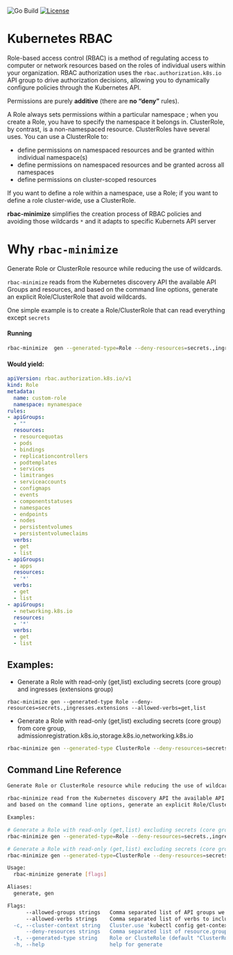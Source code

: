 ![Go Build](https://github.com/alcideio/rbac-minimize/workflows/Release%20Drafter/badge.svg)
[![License](https://img.shields.io/badge/License-Apache%202.0-blue.svg)](https://opensource.org/licenses/Apache-2.0)

# Kubernetes RBAC 

Role-based access control (RBAC) is a method of regulating access to computer or network resources based on the roles of individual users within your organization.
RBAC authorization uses the `rbac.authorization.k8s.io` API group to drive authorization decisions, allowing you to dynamically configure policies through the Kubernetes API.

Permissions are purely **additive** (there are **no “deny”** rules).

A Role always sets permissions within a particular namespace ; when you create a Role, you have to specify the namespace it belongs in.
ClusterRole, by contrast, is a non-namespaced resource.
ClusterRoles have several uses. You can use a ClusterRole to:

- define permissions on namespaced resources and be granted within individual namespace(s)
- define permissions on namespaced resources and be granted across all namespaces
- define permissions on cluster-scoped resources

If you want to define a role within a namespace, use a Role; if you want to define a role cluster-wide, use a ClusterRole.

**rbac-minimize** simplifies the creation process of RBAC policies and avoiding those wildcards `*` and it adapts to specific Kubernets API server

# Why `rbac-minimize`

Generate Role or ClusterRole resource while reducing the use of wildcards.

`rbac-minimize` reads from the Kubernetes discovery API the available API Groups and resources, 
and based on the command line options, generate an explicit Role/ClusterRole that avoid wildcards.

One simple example is to create a Role/ClusterRole that can read everything except `secrets` 

####  Running

```bash
rbac-minimize  gen --generated-type=Role --deny-resources=secrets.,ingresses.extensions --allowed-verbs=get,list --allowed-groups=,apps,networking.k8s.io
```

#### Would yield:
```yaml
apiVersion: rbac.authorization.k8s.io/v1
kind: Role
metadata:
  name: custom-role
  namespace: mynamespace
rules:
- apiGroups:
  - ""
  resources:
  - resourcequotas
  - pods
  - bindings
  - replicationcontrollers
  - podtemplates
  - services
  - limitranges
  - serviceaccounts
  - configmaps
  - events
  - componentstatuses
  - namespaces
  - endpoints
  - nodes
  - persistentvolumes
  - persistentvolumeclaims
  verbs:
  - get
  - list
- apiGroups:
  - apps
  resources:
  - '*'
  verbs:
  - get
  - list
- apiGroups:
  - networking.k8s.io
  resources:
  - '*'
  verbs:
  - get
  - list
```

## Examples:

- Generate a Role with read-only (get,list) excluding secrets (core group) and ingresses (extensions group) 
```shell script
rbac-minimize gen --generated-type Role --deny-resources=secrets.,ingresses.extensions --allowed-verbs=get,list
```


- Generate a Role with read-only (get,list) excluding secrets (core group) from core group, admissionregistration.k8s.io,storage.k8s.io,networking.k8s.io
```bash
rbac-minimize gen --generated-type ClusterRole --deny-resources=secrets., --allowed-verbs=get,list  --allowed-groups=,admissionregistration.k8s.io,storage.k8s.io,networking.k8s.io
```


## Command Line Reference

```bash
Generate Role or ClusterRole resource while reducing the use of wildcards.

rbac-minimize read from the Kubernetes discovery API the available API Groups and resources, 
and based on the command line options, generate an explicit Role/ClusterRole that avoid wildcards

Examples:

# Generate a Role with read-only (get,list) excluding secrets (core group) and ingresses (extensions group) 
rbac-minimize gen --generated-type=Role --deny-resources=secrets.,ingresses.extensions --allowed-verbs=get,list

# Generate a Role with read-only (get,list) excluding secrets (core group) from core group, admissionregistration.k8s.io,storage.k8s.io,networking.k8s.io
rbac-minimize gen --generated-type=ClusterRole --deny-resources=secrets., --allowed-verbs=get,list  --allowed-groups=,admissionregistration.k8s.io,storage.k8s.io,networking.k8s.io

Usage:
  rbac-minimize generate [flags]

Aliases:
  generate, gen

Flags:
      --allowed-groups strings   Comma separated list of API groups we would like to allow '*' (default [*])
      --allowed-verbs strings    Comma separated list of verbs to include. To include all use '* (default [*])
  -c, --cluster-context string   Cluster.use 'kubectl config get-contexts' to list available contexts
      --deny-resources strings   Comma separated list of resource.group
  -t, --generated-type string    Role or ClusteRole (default "ClusterRole")
  -h, --help                     help for generate
```

